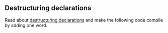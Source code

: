 ## Destructuring declarations

Read about [destructuring declarations](http://kotlinlang.org/docs/reference/multi-declarations.html)
and make the following code compile by adding one word.